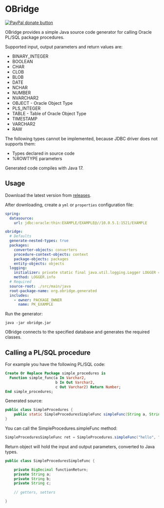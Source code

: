 OBridge
=======

[![PayPal donate button](http://img.shields.io/paypal/donate.png?color=yellow)](https://www.paypal.com/cgi-bin/webscr?cmd=_donations&business=QQAFXN8GH5YFN&lc=GB&item_name=OBridge&currency_code=EUR&bn=PP%2dDonationsBF%3abtn_donate_SM%2egif%3aNonHosted "Help OBridge development using Paypal")  


OBridge provides a simple Java source code generator for calling Oracle PL/SQL package procedures.

Supported input, output parameters and return values are:
  * BINARY_INTEGER
  * BOOLEAN
  * CHAR
  * CLOB
  * BLOB
  * DATE
  * NCHAR
  * NUMBER
  * NVARCHAR2
  * OBJECT - Oracle Object Type
  * PLS_INTEGER
  * TABLE - Table of Oracle Object Type
  * TIMESTAMP
  * VARCHAR2
  * RAW
  
The following types cannot be implemented, because JDBC driver does not supports them:
  * Types declared in source code
  * %ROWTYPE parameters
  
Generated code compiles with Java 17.

Usage
-----

Download the latest version from [releases](https://github.com/karsany/obridge/releases).

After downloading, create a `yml` or `properties` configuration file:

```yaml
spring:
  datasource:
    url: jdbc:oracle:thin:EXAMPLE/EXAMPLE@//10.0.5.1:1521/EXAMPLE

obridge:
  # Defaults
  generate-nested-types: true
  packages:
    converter-objects: converters
    procedure-context-objects: context
    package-objects: packages
    entity-objects: objects
  logging:
    initializer: private static final java.util.logging.Logger LOGGER = java.util.logging.Logger.getLogger(%s.class.getName());
    method: LOGGER.info
  # Required
  source-root: ./src/main/java
  root-package-name: org.obridge.generated
  includes:
    - owner: PACKAGE_OWNER
      name: PK_EXAMPLE
```
Run the generator:

	java -jar obridge.jar
		
OBridge connects to the specified database and generates the required classes.

Calling a PL/SQL procedure
--------------------------

For example you have the following PL/SQL code:

```sql
Create Or Replace Package simple_procedures is
  Function simple_func(a In Varchar2,
					   b In Out Varchar2,
					   c Out Varchar2) Return Number;
End simple_procedures;
```
Generated source:

```java
public class SimpleProcedures {
	public static SimpleProceduresSimpleFunc simpleFunc(String a, String b,  Connection connection) throws SQLException { ... }
}
```
You can call the SimpleProcedures.simpleFunc method:

```java
SimpleProceduresSimpleFunc ret = SimpleProcedures.simpleFunc("hello", "world", conn); // conn is the database connection
```
Return object will hold the input and output parameters, converted to Java types.
```java
public class SimpleProceduresSimpleFunc {

	private BigDecimal functionReturn;
	private String a;
	private String b;
	private String c;
	
	// getters, setters

}
```
